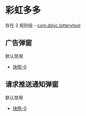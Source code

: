 # 彩虹多多

存在 2 规则组 - [com.ddyc.lotterytool](/src/apps/com.ddyc.lotterytool.ts)

## 广告弹窗

默认禁用

- [快照-0](https://i.gkd.li/i/13324555)

## 请求推送通知弹窗

默认禁用

- [快照-0](https://i.gkd.li/i/13325888)
